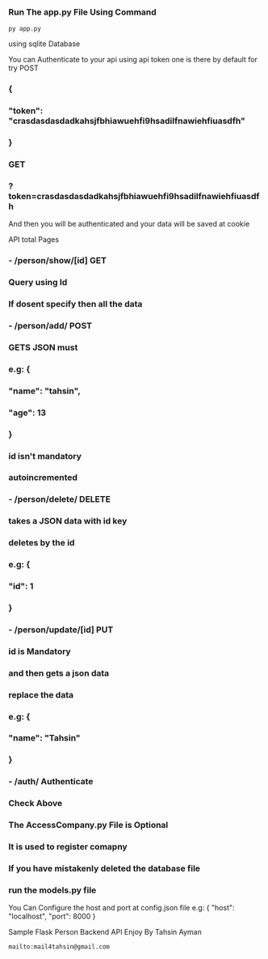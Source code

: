 ### Run The app.py File Using Command
    py app.py


using sqlite Database

You can Authenticate to your api using api token
one is there by default
for try
     POST
###           {
###                 "token": "crasdasdasdadkahsjfbhiawuehfi9hsadilfnawiehfiuasdfh"
###            }
###      GET
###           ?token=crasdasdasdadkahsjfbhiawuehfi9hsadilfnawiehfiuasdfh

And then you will be authenticated and your data will be saved at cookie

API total Pages
###   - /person/show/[id] GET
###        Query using Id
###        If dosent specify then all the data
###   - /person/add/ POST
###        GETS JSON must
###        e.g: {
###            "name": "tahsin",
###            "age": 13
###        }
###        id isn't mandatory
###        autoincremented
###   - /person/delete/ DELETE
###        takes a JSON data with id key
###        deletes by the id
###        e.g: {
###            "id": 1
###        }
###   - /person/update/[id] PUT
###        id is Mandatory
###        and then gets a json data
###        replace the data
###        e.g: {
###            "name": "Tahsin"
###        }
###   - /auth/ Authenticate
###        Check Above
###    The AccessCompany.py File is Optional
###    It is used to register comapny
###    If you have mistakenly deleted the database file
###    run the models.py file

You Can Configure the host and port at config.json file
e.g: {
    "host": "localhost",
    "port": 8000
}

Sample Flask Person Backend API
Enjoy
    By Tahsin Ayman

    mailto:mail4tahsin@gmail.com
    

